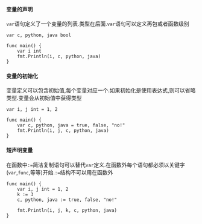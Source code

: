 #### 变量的声明

`var`语句定义了一个变量的列表.类型在后面.`var`语句可以定义再包或者函数级别

```
var c, python, java bool

func main() {
    var i int
    fmt.Println(i, c, python, java)
}
```

#### 变量的初始化

变量定义可以包含初始值,每个变量对应一个.如果初始化是使用表达式,则可以省略类型.变量会从初始值中获得类型

```
var i, j int = 1, 2

func main() {
    var c, python, java = true, false, "no!"
    fmt.Println(i, j, c, python, java)
}
```

#### 短声明变量

在函数中`:=`简洁复制语句可以替代`var`定义.在函数外每个语句都必须以关键字\(`var`,`func`,等等\)开始.`:=`结构不可以用在函数外

```
func main() {
    var i, j int = 1, 2
    k := 3
    c, python, java := true, false, "no!"

    fmt.Println(i, j, k, c, python, java)
}
```




